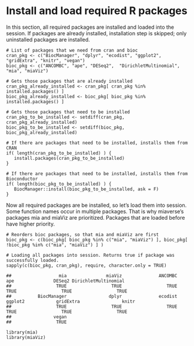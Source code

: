 # Install and load required R packages

In this section, all required packages are installed and loaded into the
session. If packages are already installed, installation step is
skipped; only uninstalled packages are installed.

    # List of packages that we need from cran and bioc 
    cran_pkg <- c("BiocManager", "dplyr", "ecodist", "ggplot2", "gridExtra", "knitr", "vegan")
    bioc_pkg <- c("ANCOMBC", "ape", "DESeq2",  "DirichletMultinomial", "mia", "miaViz")

    # Gets those packages that are already installed
    cran_pkg_already_installed <- cran_pkg[ cran_pkg %in% installed.packages() ]
    bioc_pkg_already_installed <- bioc_pkg[ bioc_pkg %in% installed.packages() ]

    # Gets those packages that need to be installed
    cran_pkg_to_be_installed <- setdiff(cran_pkg, cran_pkg_already_installed)
    bioc_pkg_to_be_installed <- setdiff(bioc_pkg, bioc_pkg_already_installed)

    # If there are packages that need to be installed, installs them from CRAN
    if( length(cran_pkg_to_be_installed) ) {
       install.packages(cran_pkg_to_be_installed)
    }

    # If there are packages that need to be installed, installs them from Bioconductor
    if( length(bioc_pkg_to_be_installed) ) {
       BiocManager::install(bioc_pkg_to_be_installed, ask = F)
    }

Now all required packages are be installed, so let’s load them into
session. Some function names occur in multiple packages. That is why
miaverse’s packages mia and miaViz are prioritized. Packages that are
loaded before have higher priority.

    # Reorders bioc packages, so that mia and miaViz are first
    bioc_pkg <- c(bioc_pkg[ bioc_pkg %in% c("mia", "miaViz") ], bioc_pkg[ !bioc_pkg %in% c("mia", "miaViz") ] ) 

    # Loading all packages into session. Returns true if package was successfully loaded.
    sapply(c(bioc_pkg, cran_pkg), require, character.only = TRUE)

    ##                  mia               miaViz              ANCOMBC                  ape               DESeq2 DirichletMultinomial 
    ##                 TRUE                 TRUE                 TRUE                 TRUE                 TRUE                 TRUE 
    ##          BiocManager                dplyr              ecodist              ggplot2            gridExtra                knitr 
    ##                 TRUE                 TRUE                 TRUE                 TRUE                 TRUE                 TRUE 
    ##                vegan 
    ##                 TRUE

    library(mia)
    library(miaViz)
